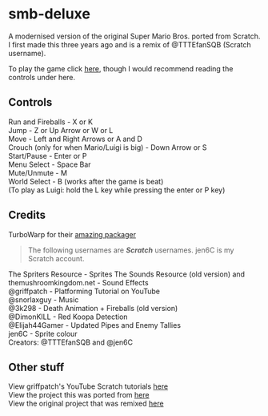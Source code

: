 # smb-deluxe
A modernised version of the original Super Mario Bros. ported from Scratch. I first made this three years ago and is a remix of @TTTEfanSQB (Scratch username).

To play the game click <a href="/play">here</a>, though I would recommend reading the controls under here.

## Controls
Run and Fireballs - X or K <br/>
Jump - Z or Up Arrow or W or L <br/>
Move - Left and Right Arrows or A and D <br/>
Crouch (only for when Mario/Luigi is big) - Down Arrow or S <br/>
Start/Pause - Enter or P <br/>
Menu Select - Space Bar <br/>
Mute/Unmute - M <br/>
World Select - B (works after the game is beat) <br/>
(To play as Luigi: hold the L key while pressing the enter or P key) <br/>
 
## Credits
TurboWarp for their [amazing packager](https://packager.turbowarp.org)
>The following usernames are _**Scratch**_ usernames.
>jen6C is my Scratch account.

The Spriters Resource - Sprites 
The Sounds Resource (old version) and themushroomkingdom.net - Sound Effects<br/>
@griffpatch - Platforming Tutorial on YouTube<br/> 
@snorlaxguy - Music<br/> 
@3k298 - Death Animation + Fireballs (old version)<br/>
@DimonKILL - Red Koopa Detection<br/>
@Elijah44Gamer - Updated Pipes and Enemy Tallies<br/>
jen6C - Sprite colour<br/> 
Creators: @TTTEfanSQB and @jen6C

## Other stuff
View griffpatch's YouTube Scratch tutorials [here](https://www.youtube.com/griffpatch)<br/>
View the project this was ported from [here](https://scratch.mit.edu/projects/1123963952/)<br/>
View the original project that was remixed [here](https://scratch.mit.edu/projects/425822460/)<br/>
